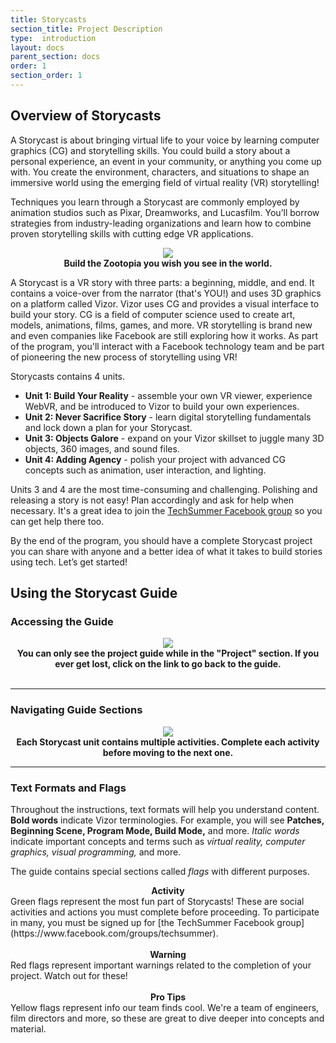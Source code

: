 ```yaml
---
title: Storycasts  
section_title: Project Description
type:  introduction
layout: docs
parent_section: docs
order: 1
section_order: 1
---
```


## Overview of Storycasts

A Storycast is about bringing virtual life to your voice by learning computer graphics (CG) and storytelling skills.  You could build a story about a personal experience, an event in your community, or anything you come up with.  You create the environment, characters, and situations to shape an immersive world using the emerging field of virtual reality (VR) storytelling! 

Techniques you learn through a Storycast are commonly employed by animation studios such as Pixar, Dreamworks, and Lucasfilm.  You’ll borrow strategies from industry-leading organizations and learn how to combine proven storytelling skills with cutting edge VR applications.  

<div style="text-align:center">
	<img src="/images/techsummer/DIYVR/Docs/introduction/1_1.jpeg">
	<br>
	<strong>Build the Zootopia you wish you see in the world.</strong>
</div>


A Storycast is a VR story with three parts: a beginning, middle, and end. It contains a voice-over from the narrator (that's YOU!) and uses 3D graphics on a platform called Vizor.  Vizor uses CG and provides a visual interface to build your story. CG is a field of computer science used to create art, models, animations, films, games, and more.  VR storytelling is brand new and even companies like Facebook are still exploring how it works.  As part of the program, you'll interact with a Facebook technology team and be part of pioneering the new process of storytelling using VR!

Storycasts contains 4 units.
- <strong>Unit 1: Build Your Reality</strong> - assemble your own VR viewer, experience WebVR, and be introduced to Vizor to build your own experiences.  
- <strong>Unit 2: Never Sacrifice Story</strong> - learn digital storytelling fundamentals and lock down a plan for your Storycast.  
- <strong>Unit 3: Objects Galore</strong> - expand on your Vizor skillset to juggle many 3D objects, 360 images, and sound files.
- <strong>Unit 4: Adding Agency</strong> - polish your project with advanced CG concepts such as animation, user interaction, and lighting.  

Units 3 and 4 are the most time-consuming and challenging.  Polishing and releasing a story is not easy! Plan accordingly and ask for help when necessary.  It's a great idea to join the [TechSummer Facebook group](https://www.facebook.com/groups/techsummer/) so you can get help there too.

By the end of the program, you should have a complete Storycast project you can share with anyone and a better idea of what it takes to build stories using tech.  Let’s get started! 

## Using the Storycast Guide
### Accessing the Guide

<div style="text-align:center">
	<img src="/images/techsummer/DIYVR/Docs/introduction/1-4.png">
	<br>
	<strong>You can only see the project guide while in the "Project" section. If you ever get lost, click on the link to go back to the guide. </strong>
</div>
<br>
<hr>

### Navigating Guide Sections

<div style="text-align:center">
	<img src="/images/techsummer/DIYVR/Docs/introduction/1-2.png">
	<br>
	<strong>Each Storycast unit contains multiple activities. Complete each activity before moving to the next one.</strong>
</div>
<hr>

### Text Formats and Flags

Throughout the instructions, text formats will help you understand content. <strong>Bold words</strong> indicate Vizor terminologies. For example, you will see <strong>Patches, Beginning Scene, Program Mode, Build Mode,</strong> and more. <i>Italic words</i> indicate important concepts and terms such as <i>virtual reality, computer graphics, visual programming,</i> and more.

The guide contains special sections called <i>flags</i> with different purposes.

<div class="alert_green">
  <div style="text-align:center">
  	<strong>Activity</strong>
  </div> 
  Green flags represent the most fun part of Storycasts! These are social activities and actions you must complete before proceeding. To participate in many, you must be signed up for [the TechSummer Facebook group](https://www.facebook.com/groups/techsummer).
</div>
<br>
<div class="alert_red">
  <div style="text-align:center">
  	<strong>Warning</strong>
  </div> 
  Red flags represent important warnings related to the completion of your project. Watch out for these!
</div>
<br>
<div class="alert_yellow">
  <div style="text-align:center">
  	<strong>Pro Tips</strong>
  </div> 
  Yellow flags represent info our team finds cool. We're a team of engineers, film directors and more, so these are great to dive deeper into concepts and material.
</div>
<br>
